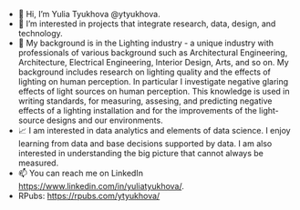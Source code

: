 - 👋 Hi, I’m Yulia Tyukhova @ytyukhova.
- 👀 I’m interested in projects that integrate research, data, design, and technology. 
- :low_brightness: My background is in the Lighting industry - a unique industry with professionals of various background such as Architectural Engineering, Architecture, Electrical Engineering, Interior Design, Arts, and so on. My background includes research on lighting quality and the effects of lighting on human perception. In particular I investigate negative glaring effects of light sources on human perception. This knowledge is used in writing standards, for measuring, assesing, and predicting negative effects of a lighting installation and for the improvements of the light-source designs and our environments. 
- :chart_with_upwards_trend: I am interested in data analytics and elements of data science. I enjoy learning from data and base decisions supported by data. I am also interested in understanding the big picture that cannot always be measured. 
- 📫 You can reach me on LinkedIn https://www.linkedin.com/in/yuliatyukhova/. 
- RPubs: https://rpubs.com/ytyukhova/



<!---
ytyukhova/ytyukhova is a ✨ special ✨ repository because its `README.md` (this file) appears on your GitHub profile.
You can click the Preview link to take a look at your changes.
--->

